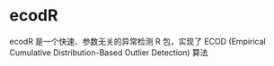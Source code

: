 # ecodR
ecodR 是一个快速、参数无关的异常检测 R 包，实现了 ECOD (Empirical Cumulative Distribution-Based Outlier Detection) 算法

